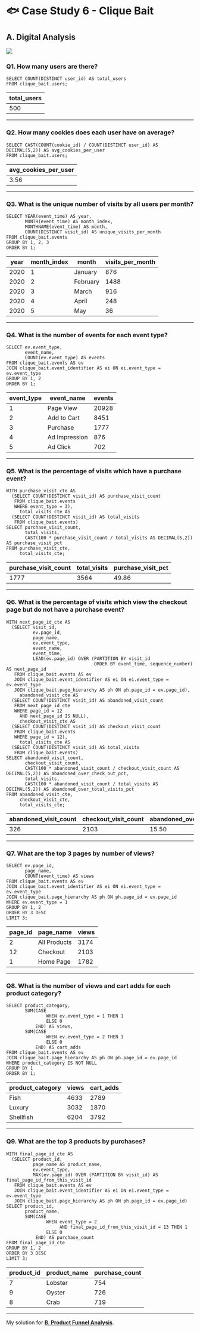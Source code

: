 # :fish: Case Study 6 - Clique Bait

## A. Digital Analysis

<picture>
  <img src="https://img.shields.io/badge/mysql-005C84?style=for-the-badge&logo=mysql&logoColor=white">
</picture>

### Q1. How many users are there?
```mysql
SELECT COUNT(DISTINCT user_id) AS total_users
FROM clique_bait.users;
```
| total_users |
|-------------|
| 500         |

---
### Q2. How many cookies does each user have on average?
```mysql
SELECT CAST(COUNT(cookie_id) / COUNT(DISTINCT user_id) AS DECIMAL(5,2)) AS avg_cookies_per_user
FROM clique_bait.users;
```
| avg_cookies_per_user |
|----------------------|
| 3.56                 |

---
### Q3. What is the unique number of visits by all users per month?
```mysql
SELECT YEAR(event_time) AS year,
       MONTH(event_time) AS month_index,
       MONTHNAME(event_time) AS month,
       COUNT(DISTINCT visit_id) AS unique_visits_per_month
FROM clique_bait.events
GROUP BY 1, 2, 3
ORDER BY 1;
```
| year | month_index | month    | visits_per_month |
|------|-------------|----------|------------------|
| 2020 | 1           | January  | 876              |
| 2020 | 2           | February | 1488             |
| 2020 | 3           | March    | 916              |
| 2020 | 4           | April    | 248              |
| 2020 | 5           | May      | 36               |

---
### Q4. What is the number of events for each event type?
```mysql
SELECT ev.event_type,
       event_name,
       COUNT(ev.event_type) AS events
FROM clique_bait.events AS ev
JOIN clique_bait.event_identifier AS ei ON ei.event_type = ev.event_type
GROUP BY 1, 2
ORDER BY 1;
```
| event_type | event_name    | events |
|------------|---------------|--------|
| 1          | Page View     | 20928  |
| 2          | Add to Cart   | 8451   |
| 3          | Purchase      | 1777   |
| 4          | Ad Impression | 876    |
| 5          | Ad Click      | 702    |

---
### Q5. What is the percentage of visits which have a purchase event?
```mysql
WITH purchase_visit_cte AS
  (SELECT COUNT(DISTINCT visit_id) AS purchase_visit_count
   FROM clique_bait.events
   WHERE event_type = 3),
     total_visits_cte AS
  (SELECT COUNT(DISTINCT visit_id) AS total_visits
   FROM clique_bait.events)
SELECT purchase_visit_count,
       total_visits,
       CAST(100 * purchase_visit_count / total_visits AS DECIMAL(5,2)) AS purchase_visit_pct
FROM purchase_visit_cte,
     total_visits_cte;
```
| purchase_visit_count | total_visits | purchase_visit_pct |
|----------------------|--------------|--------------------|
| 1777                 | 3564         | 49.86              |

---
### Q6. What is the percentage of visits which view the checkout page but do not have a purchase event?
```mysql
WITH next_page_id_cte AS
  (SELECT visit_id,
          ev.page_id,
          page_name,
          ev.event_type,
          event_name,
          event_time,
          LEAD(ev.page_id) OVER (PARTITION BY visit_id
                                 ORDER BY event_time, sequence_number) AS next_page_id
   FROM clique_bait.events AS ev
   JOIN clique_bait.event_identifier AS ei ON ei.event_type = ev.event_type
   JOIN clique_bait.page_hierarchy AS ph ON ph.page_id = ev.page_id),
     abandoned_visit_cte AS
  (SELECT COUNT(DISTINCT visit_id) AS abandoned_visit_count
   FROM next_page_id_cte
   WHERE page_id = 12
     AND next_page_id IS NULL),
     checkout_visit_cte AS
  (SELECT COUNT(DISTINCT visit_id) AS checkout_visit_count
   FROM clique_bait.events
   WHERE page_id = 12),
     total_visits_cte AS
  (SELECT COUNT(DISTINCT visit_id) AS total_visits
   FROM clique_bait.events)
SELECT abandoned_visit_count,
       checkout_visit_count,
       CAST(100 * abandoned_visit_count / checkout_visit_count AS DECIMAL(5,2)) AS abandoned_over_check_out_pct,
       total_visits,
       CAST(100 * abandoned_visit_count / total_visits AS DECIMAL(5,2)) AS abandoned_over_total_visits_pct
FROM abandoned_visit_cte,
     checkout_visit_cte,
     total_visits_cte;
```
| abandoned_visit_count | checkout_visit_count | abandoned_over_check_out_pct | total_visits | abandoned_over_total_visits_pct |
|-----------------------|----------------------|------------------------------|--------------|---------------------------------|
| 326                   | 2103                 | 15.50                        | 3564         | 9.15                            |

---
### Q7. What are the top 3 pages by number of views?
```mysql
SELECT ev.page_id,
       page_name,
       COUNT(event_time) AS views
FROM clique_bait.events AS ev
JOIN clique_bait.event_identifier AS ei ON ei.event_type = ev.event_type
JOIN clique_bait.page_hierarchy AS ph ON ph.page_id = ev.page_id
WHERE ev.event_type = 1
GROUP BY 1, 2
ORDER BY 3 DESC
LIMIT 3;
```
| page_id | page_name    | views |
|---------|--------------|-------|
| 2       | All Products | 3174  |
| 12      | Checkout     | 2103  |
| 1       | Home Page    | 1782  |

---
### Q8. What is the number of views and cart adds for each product category?
```mysql
SELECT product_category,
       SUM(CASE
               WHEN ev.event_type = 1 THEN 1
               ELSE 0
           END) AS views,
       SUM(CASE
               WHEN ev.event_type = 2 THEN 1
               ELSE 0
           END) AS cart_adds
FROM clique_bait.events AS ev
JOIN clique_bait.page_hierarchy AS ph ON ph.page_id = ev.page_id
WHERE product_category IS NOT NULL
GROUP BY 1
ORDER BY 1;
```
| product_category | views | cart_adds |
|------------------|-------|-----------|
| Fish             | 4633  | 2789      |
| Luxury           | 3032  | 1870      |
| Shellfish        | 6204  | 3792      |

---
### Q9. What are the top 3 products by purchases?
```mysql
WITH final_page_id_cte AS
  (SELECT product_id,
          page_name AS product_name,
          ev.event_type,
          MAX(ev.page_id) OVER (PARTITION BY visit_id) AS final_page_id_from_this_visit_id
   FROM clique_bait.events AS ev
   JOIN clique_bait.event_identifier AS ei ON ei.event_type = ev.event_type
   JOIN clique_bait.page_hierarchy AS ph ON ph.page_id = ev.page_id)
SELECT product_id,
       product_name,
       SUM(CASE
               WHEN event_type = 2
                    AND final_page_id_from_this_visit_id = 13 THEN 1
               ELSE 0
           END) AS purchase_count
FROM final_page_id_cte
GROUP BY 1, 2
ORDER BY 3 DESC
LIMIT 3;
```
| product_id | product_name | purchase_count |
|------------|--------------|----------------|
| 7          | Lobster      | 754            |
| 9          | Oyster       | 726            |
| 8          | Crab         | 719            |

---
My solution for **[B. Product Funnel Analysis](B.%20Product%20Funnel%20Analysis.md)**.
